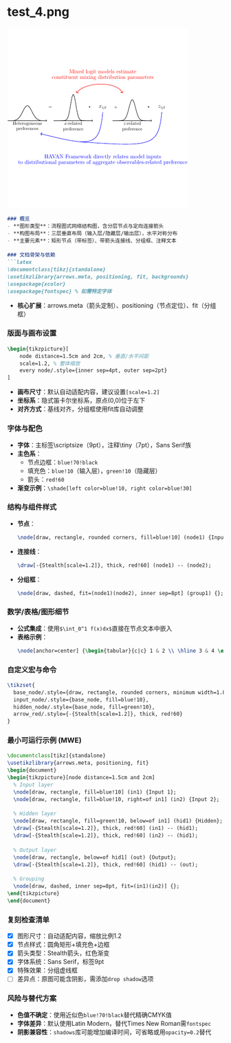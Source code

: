 # test_4.png

![test_4.png](../../../eval_dataset/images/test_4.png)

```markdown
### 概览
- **图形类型**：流程图式网络结构图，含分层节点与定向连接箭头
- **构图布局**：三层垂直布局（输入层/隐藏层/输出层），水平对称分布
- **主要元素**：矩形节点（带标签）、带箭头连接线、分组框、注释文本

### 文档骨架与依赖
```latex
\documentclass[tikz]{standalone}
\usetikzlibrary{arrows.meta, positioning, fit, backgrounds}
\usepackage{xcolor}
\usepackage{fontspec} % 如需特定字体
```
- **核心扩展**：arrows.meta（箭头定制）、positioning（节点定位）、fit（分组框）

### 版面与画布设置
```latex
\begin{tikzpicture}[
    node distance=1.5cm and 2cm, % 垂直/水平间距
    scale=1.2, % 整体缩放
    every node/.style={inner sep=4pt, outer sep=2pt}
]
```
- **画布尺寸**：默认自动适配内容，建议设置`[scale=1.2]`
- **坐标系**：隐式笛卡尔坐标系，原点(0,0)位于左下
- **对齐方式**：基线对齐，分组框使用fit库自动调整

### 字体与配色
- **字体**：主标签\scriptsize（9pt），注释\tiny（7pt），Sans Serif族
- **主色系**：
  - 节点边框：`blue!70!black`
  - 填充色：`blue!10`（输入层），`green!10`（隐藏层）
  - 箭头：`red!60`
- **渐变示例**：`\shade[left color=blue!10, right color=blue!30]`

### 结构与组件样式
- **节点**：
  ```latex
  \node[draw, rectangle, rounded corners, fill=blue!10] (node1) {Input 1};
  ```
- **连接线**：
  ```latex
  \draw[-{Stealth[scale=1.2]}, thick, red!60] (node1) -- (node2);
  ```
- **分组框**：
  ```latex
  \node[draw, dashed, fit=(node1)(node2), inner sep=8pt] (group1) {};
  ```

### 数学/表格/图形细节
- **公式集成**：使用`$\int_0^1 f(x)dx$`直接在节点文本中嵌入
- **表格示例**：
  ```latex
  \node[anchor=center] {\begin{tabular}{c|c} 1 & 2 \\ \hline 3 & 4 \end{tabular}};
  ```

### 自定义宏与命令
```latex
\tikzset{
  base_node/.style={draw, rectangle, rounded corners, minimum width=1.8cm},
  input_node/.style={base_node, fill=blue!10},
  hidden_node/.style={base_node, fill=green!10},
  arrow_red/.style={-{Stealth[scale=1.2]}, thick, red!60}
}
```

### 最小可运行示例 (MWE)
```latex
\documentclass[tikz]{standalone}
\usetikzlibrary{arrows.meta, positioning, fit}
\begin{document}
\begin{tikzpicture}[node distance=1.5cm and 2cm]
  % Input layer
  \node[draw, rectangle, fill=blue!10] (in1) {Input 1};
  \node[draw, rectangle, fill=blue!10, right=of in1] (in2) {Input 2};
  
  % Hidden layer
  \node[draw, rectangle, fill=green!10, below=of in1] (hid1) {Hidden};
  \draw[-{Stealth[scale=1.2]}, thick, red!60] (in1) -- (hid1);
  \draw[-{Stealth[scale=1.2]}, thick, red!60] (in2) -- (hid1);
  
  % Output layer
  \node[draw, rectangle, below=of hid1] (out) {Output};
  \draw[-{Stealth[scale=1.2]}, thick, red!60] (hid1) -- (out);
  
  % Grouping
  \node[draw, dashed, inner sep=8pt, fit=(in1)(in2)] {};
\end{tikzpicture}
\end{document}
```

### 复刻检查清单
- [x] 图形尺寸：自动适配内容，缩放比例1.2
- [x] 节点样式：圆角矩形+填充色+边框
- [x] 箭头类型：Stealth箭头，红色渐变
- [x] 字体系统：Sans Serif，标签9pt
- [x] 特殊效果：分组虚线框
- [ ] 差异点：原图可能含阴影，需添加`drop shadow`选项

### 风险与替代方案
- **色值不确定**：使用近似色`blue!70!black`替代精确CMYK值
- **字体差异**：默认使用Latin Modern，替代Times New Roman需`fontspec`
- **阴影兼容性**：`shadows`库可能增加编译时间，可省略或用`opacity=0.2`替代
```
